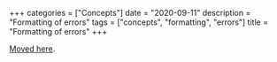 +++
categories = ["Concepts"]
date = "2020-09-11"
description = "Formatting of errors"
tags = ["concepts", "formatting", "errors"]
title = "Formatting of errors"
+++

[Moved here](https://docs.misakey.com/docs/references/errors-format).